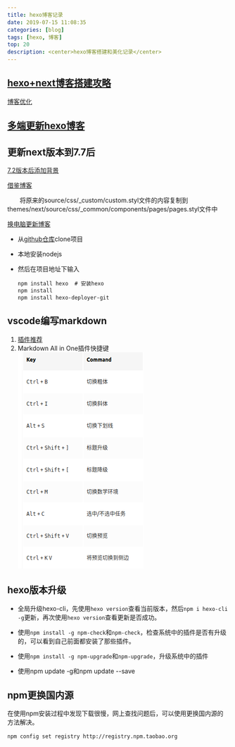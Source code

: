 ```yaml
---
title: hexo博客记录
date: 2019-07-15 11:08:35
categories: [blog]
tags: [hexo, 博客]
top: 20
description: <center>hexo博客搭建和美化记录</center>
---
```


## [hexo+next博客搭建攻略](https://io-oi.me/tech/hexo-next-optimization/#%E5%8A%A0%E9%80%9F-hexo-%E5%8D%9A%E5%AE%A2)

[博客优化](http://lyxf.live/posts/2063/)

## [多端更新hexo博客](https://blog.csdn.net/Monkey_LZL/article/details/60870891)

## 更新next版本到7.7后

[7.2版本后添加背景](https://blog.csdn.net/Louis_li51/article/details/105227430)

[借鉴博客](https://tding.top/docs/getting-started/data-files.html)

&emsp;&emsp;将原来的source/css/_custom/custom.styl文件的内容复制到themes/next/source/css/_common/components/pages/pages.styl文件中

[换电脑更新博客](https://www.zhihu.com/question/21193762)

* 从[github仓库](https://github.com/JiangChenrui/JiangChenrui.github.io/tree/hexo)clone项目

* 本地安装nodejs

* 然后在项目地址下输入

    ```shell
    npm install hexo  # 安装hexo
    npm install
    npm install hexo-deployer-git
    ```

## vscode编写markdown

1. [插件推荐](https://juejin.im/post/5c45b92751882525487c5c66)
2. Markdown All in One插件快捷键
   ![快捷键](hexo博客记录/快捷键.png)

## hexo版本升级

* 全局升级hexo-cli，先使用`hexo version`查看当前版本，然后`npm i hexo-cli -g`更新，再次使用`hexo version`查看更新是否成功。

* 使用`npm install -g npm-check`和`npm-check`，检查系统中的插件是否有升级的，可以看到自己前面都安装了那些插件。

* 使用`npm install -g npm-upgrade`和`npm-upgrade`，升级系统中的插件

* 使用npm update -g和npm update --save

## npm更换国内源

在使用npm安装过程中发现下载很慢，网上查找问题后，可以使用更换国内源的方法解决。

```shell
npm config set registry http://registry.npm.taobao.org
```